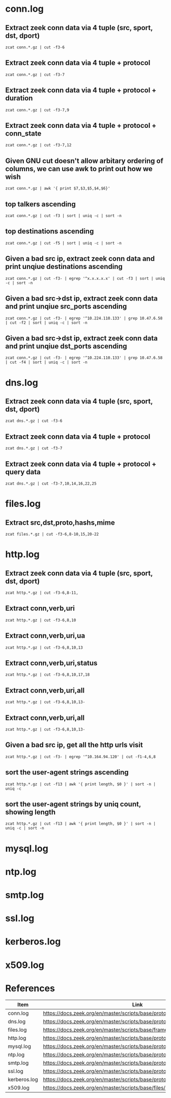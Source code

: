 # conn.log

## Extract zeek conn data via 4 tuple (src, sport, dst, dport)
`zcat conn.*.gz | cut -f3-6`

## Extract zeek conn data via 4 tuple + protocol
`zcat conn.*.gz | cut -f3-7`

## Extract zeek conn data via 4 tuple + protocol + duration
`zcat conn.*.gz | cut -f3-7,9`

## Extract zeek conn data via 4 tuple + protocol + conn_state
`zcat conn.*.gz | cut -f3-7,12`

## Given GNU cut doesn't allow arbitary ordering of columns, we can use awk to print out how we wish
`zcat conn.*.gz | awk '{ print $7,$3,$5,$4,$6}'`

## top talkers ascending
`zcat conn.*.gz | cut -f3 | sort | uniq -c | sort -n`

## top destinations ascending
`zcat conn.*.gz | cut -f5 | sort | uniq -c | sort -n`

## Given a bad src ip, extract zeek conn data and print unqiue destinations ascending
`zcat conn.*.gz | cut -f3- | egrep '^x.x.x.x.x' | cut -f3 | sort | uniq -c | sort -n`

## Given a bad src->dst ip, extract zeek conn data and print unqiue src_ports ascending
`zcat conn.*.gz | cut -f3- | egrep '^10.224.110.133' | grep 10.47.6.58 | cut -f2 | sort | uniq -c | sort -n`

## Given a bad src->dst ip, extract zeek conn data and print unqiue dst_ports ascending
`zcat conn.*.gz | cut -f3- | egrep '^10.224.110.133' | grep 10.47.6.58 | cut -f4 | sort | uniq -c | sort -n`

# dns.log

## Extract zeek conn data via 4 tuple (src, sport, dst, dport)
`zcat dns.*.gz | cut -f3-6`

## Extract zeek conn data via 4 tuple + protocol
`zcat dns.*.gz | cut -f3-7`

## Extract zeek conn data via 4 tuple + protocol + query data
`zcat dns.*.gz | cut -f3-7,10,14,16,22,25`

# files.log

## Extract src,dst,proto,hashs,mime
`zcat files.*.gz | cut -f3-6,8-10,15,20-22`

# http.log

## Extract zeek conn data via 4 tuple (src, sport, dst, dport)
`zcat http.*.gz | cut -f3-6,8-11,`

## Extract conn,verb,uri
`zcat http.*.gz | cut -f3-6,8,10`

## Extract conn,verb,uri,ua
`zcat http.*.gz | cut -f3-6,8,10,13`

## Extract conn,verb,uri,status
`zcat http.*.gz | cut -f3-6,8,10,17,18`

## Extract conn,verb,uri,all
`zcat http.*.gz | cut -f3-6,8,10,13-`

## Extract conn,verb,uri,all
`zcat http.*.gz | cut -f3-6,8,10,13-`

## Given a bad src ip, get all the http urls visit
`zcat http.*.gz | cut -f3- | egrep '^10.164.94.120' | cut -f1-4,6,8`

## sort the user-agent strings ascending
`zcat http.*.gz | cut -f13 | awk '{ print length, $0 }' | sort -n | uniq -c`

## sort the user-agent strings by uniq count, showing length
`zcat http.*.gz | cut -f13 | awk '{ print length, $0 }' | sort -n | uniq -c | sort -n`

# mysql.log

# ntp.log

# smtp.log

# ssl.log

# kerberos.log

# x509.log

# References

|Item|Link|
|---|---|
|conn.log|https://docs.zeek.org/en/master/scripts/base/protocols/conn/main.zeek.html|
|dns.log|https://docs.zeek.org/en/master/scripts/base/protocols/dns/main.zeek.html|
|files.log|https://docs.zeek.org/en/master/scripts/base/frameworks/files/main.zeek.html|
|http.log|https://docs.zeek.org/en/master/scripts/base/protocols/http/main.zeek.html|
|mysql.log|https://docs.zeek.org/en/master/scripts/base/protocols/mysql/main.zeek.html|
|ntp.log|https://docs.zeek.org/en/master/scripts/base/protocols/ntp/main.zeek.html|
|smtp.log|https://docs.zeek.org/en/master/scripts/base/protocols/smtp/main.zeek.html|
|ssl.log|https://docs.zeek.org/en/master/scripts/base/protocols/ssl/main.zeek.html|
|kerberos.log|https://docs.zeek.org/en/master/scripts/base/protocols/krb/main.zeek.html|
|x509.log|https://docs.zeek.org/en/master/scripts/base/files/x509/main.zeek.html|
